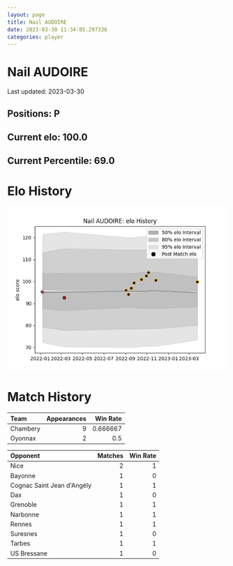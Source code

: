 ```yaml
---  
layout: page  
title: Nail AUDOIRE  
date: 2023-03-30 11:34:05.297336  
categories: player  
---
```

# Nail AUDOIRE


Last updated: 2023-03-30
## Positions: P

## Current elo: 100.0

## Current Percentile: 69.0

# Elo History


![elo history](history_NailAUDOIRE.png)
# Match History


| Team     |   Appearances |   Win Rate |
|:---------|--------------:|-----------:|
| Chambery |             9 |   0.666667 |
| Oyonnax  |             2 |   0.5      |

| Opponent                   |   Matches |   Win Rate |
|:---------------------------|----------:|-----------:|
| Nice                       |         2 |          1 |
| Bayonne                    |         1 |          0 |
| Cognac Saint Jean d'Angély |         1 |          1 |
| Dax                        |         1 |          0 |
| Grenoble                   |         1 |          1 |
| Narbonne                   |         1 |          1 |
| Rennes                     |         1 |          1 |
| Suresnes                   |         1 |          0 |
| Tarbes                     |         1 |          1 |
| US Bressane                |         1 |          0 |